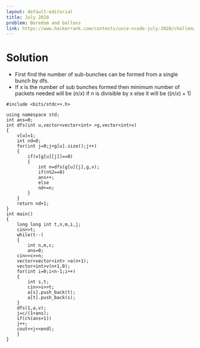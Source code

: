 ```yaml
---
layout: default-editorial
title: July 2020
problem: Boredom and ballons
link: https://www.hackerrank.com/contests/uvce-ncode-july-2020/challenges/bunches-of-balloon
---
```

# Solution
* First find the number of sub-bunches can be formed from a single bunch by dfs.
* If x is the number of sub bunches formed then minimum number of packets needed will be $(n/x)$ if $n$ is divisible by x else it will be $((n/x)+1)$

~~~
#include <bits/stdc++.h>

using namespace std;
int ans=0;
int dfs(int u,vector<vector<int> >g,vector<int>v)
{
    v[u]=1;
    int nd=0;
    for(int j=0;j<g[u].size();j++)
    {
        if(v[g[u][j]]==0)
        {
            int n=dfs(g[u][j],g,v);
            if(n%2==0)
            ans++;
            else
            nd+=n;
        }
    }
    return nd+1;
}
int main()
{
    long long int t,n,m,i,j;
    cin>>t;
    while(t--)
    {
        int n,m,c;
        ans=0;
    cin>>c>>n;
    vector<vector<int> >a(n+1);
    vector<int>v(n+1,0);
    for(int i=0;i<n-1;i++)
    {
        int s,t;
        cin>>s>>t;
        a[s].push_back(t);
        a[t].push_back(s);
    }
    dfs(1,a,v);
    j=c/(1+ans);
    if(c%(ans+1))
    j++;
    cout<<j<<endl;
    }   
}
~~~
